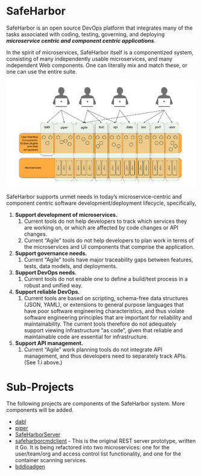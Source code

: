 # SafeHarbor

SafeHarbor is an open source DevOps platform that integrates many of the tasks
associated with coding, testing, governing, and deploying <b><i>microservice centric
and component centric applications</i></b>.

In the spirit of microservices, SafeHarbor itself is a componentized system,
consisting of many independently usable microservices, and many independent
Web components. One can literally mix and match these, or one can use the
entire suite.

![SafeHarbor Integrated View](SafeHarbor_Integrated_View.png "SafeHarbor Integrated View")

SafeHarbor supports unmet needs in today’s microservice-centric and component centric
software development/deployment lifecycle, specifically,

<ol>
<li><b>Support development of microservices.</b>
	<ol>
	<li>Current tools do not help developers to track which services they are
	working on, or which are affected by code changes or API changes.</li>
	<li>Current “Agile” tools do not help developers to plan work in terms of the
	microservices and UI components that comprise the application.</li>
	</ol>
</li>
<li><b>Support governance needs.</b>
	<ol>
	<li>Current “Agile” tools have major traceability gaps between features, tests,
	data models, and deployments.</li>
	</ol>
<li><b>Support DevOps needs.</b>
	<ol>
	<li>Current tools do not enable one to define a build/test process in a robust
	and unified way.</li>
	</ol>
</li>
<li><b>Support reliable DevOps.</b>
	<ol>
	<li>Current tools are based on scripting, schema-free data structures (JSON, YAML),
	or extensions to general purpose languages that have poor software engineering
	characteristics, and thus violate software engineering principles that are
	important for reliability and maintainability. The current tools therefore
	do not adequately support viewing infrastructure “as code”, given that
	reliable and maintainable code are essential for infrastructure.</li>
	</ol>
</li>
<li><b>Support API management.</b>
	<ol>
	<li>Current “Agile” work planning tools do not integrate API management,
	and thus developers need to separately track APIs. (See 1.i above.)</li>
	</ol>
</li>
</ol>

# Sub-Projects

The following projects are components of the SafeHarbor system. More components
will be added.

* [dabl](https://github.com/ScaledMarkets/dabl)
* [piper](https://github.com/ScaledMarkets/piper)
* [SafeHarborServer](https://github.com/ScaledMarkets/SafeHarborServer)
* [safeharborcmdclient](https://github.com/ScaledMarkets/safeharborcmdclient) - This is
	the original REST server prototype, written it Go. It is being refactored into two
	microservices: one for the user/team/org and access control list functionality,
	and one for the container scanning services.
* [bddloadgen](https://github.com/ScaledMarkets/bddloadgen)

